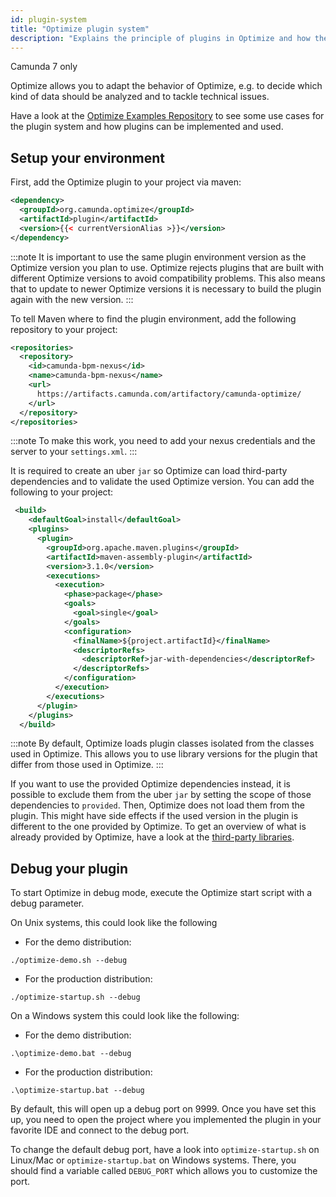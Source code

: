 ```yaml
---
id: plugin-system
title: "Optimize plugin system"
description: "Explains the principle of plugins in Optimize and how they can be added."
---
```


<span class="badge badge--platform">Camunda 7 only</span>

Optimize allows you to adapt the behavior of Optimize, e.g. to decide which kind of data should be analyzed and to tackle technical issues.

Have a look at the [Optimize Examples Repository](https://github.com/camunda/camunda-optimize-examples) to see some use cases for the plugin system and how plugins can be implemented and used.

## Setup your environment

First, add the Optimize plugin to your project via maven:

```xml
<dependency>
  <groupId>org.camunda.optimize</groupId>
  <artifactId>plugin</artifactId>
  <version>{{< currentVersionAlias >}}</version>
</dependency>
```

:::note
It is important to use the same plugin environment version as the Optimize version you plan to use.
Optimize rejects plugins that are built with different Optimize versions to avoid compatibility problems.
This also means that to update to newer Optimize versions it is necessary to build the plugin again with the new version.
:::

To tell Maven where to find the plugin environment, add the following repository to your project:

```xml
<repositories>
  <repository>
    <id>camunda-bpm-nexus</id>
    <name>camunda-bpm-nexus</name>
    <url>
      https://artifacts.camunda.com/artifactory/camunda-optimize/
    </url>
  </repository>
</repositories>
```

:::note
To make this work, you need to add your nexus credentials and the server to your `settings.xml`.
:::

It is required to create an uber `jar` so Optimize can load third-party dependencies and to validate the used Optimize version.
You can add the following to your project:

```xml
 <build>
    <defaultGoal>install</defaultGoal>
    <plugins>
      <plugin>
        <groupId>org.apache.maven.plugins</groupId>
        <artifactId>maven-assembly-plugin</artifactId>
        <version>3.1.0</version>
        <executions>
          <execution>
            <phase>package</phase>
            <goals>
              <goal>single</goal>
            </goals>
            <configuration>
              <finalName>${project.artifactId}</finalName>
              <descriptorRefs>
                <descriptorRef>jar-with-dependencies</descriptorRef>
              </descriptorRefs>
            </configuration>
          </execution>
        </executions>
      </plugin>
    </plugins>
  </build>
```

:::note
By default, Optimize loads plugin classes isolated from the classes used in Optimize.
This allows you to use library versions for the plugin that differ from those used in Optimize.
:::

If you want to use the provided Optimize dependencies instead, it is possible to exclude them from
the uber `jar` by setting the scope of those dependencies to `provided`. Then, Optimize does not load them from the plugin.
This might have side effects if the used version in the plugin is different to the one provided by Optimize.
To get an overview of what is already provided by Optimize, have a look at
the [third-party libraries]($docs$/reference/dependencies).

## Debug your plugin

To start Optimize in debug mode, execute the Optimize start script with a debug parameter.

On Unix systems, this could look like the following

- For the demo distribution:

```
./optimize-demo.sh --debug
```

- For the production distribution:

```
./optimize-startup.sh --debug
```

On a Windows system this could look like the following:

- For the demo distribution:

```
.\optimize-demo.bat --debug
```

- For the production distribution:

```
.\optimize-startup.bat --debug
```

By default, this will open up a debug port on 9999. Once you have set this up, you need to open the project where you implemented the plugin in your favorite IDE and connect to the debug port.

To change the default debug port, have a look into `optimize-startup.sh` on Linux/Mac or `optimize-startup.bat` on Windows systems. There, you should find a variable called `DEBUG_PORT` which allows you to customize the port.

